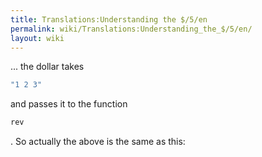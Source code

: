 ```yaml
---
title: Translations:Understanding the $/5/en
permalink: wiki/Translations:Understanding_the_$/5/en/
layout: wiki
---
```


... the dollar takes

``` Haskell
"1 2 3"
```

and passes it to the function

``` Haskell
rev
```

. So actually the above is the same as this:
